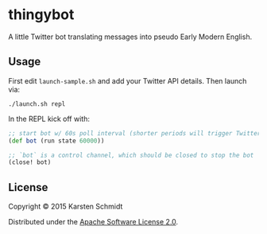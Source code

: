 # thingybot

A little Twitter bot translating messages into pseudo Early Modern English.

## Usage

First edit `launch-sample.sh` and add your Twitter API details. Then launch via:

```
./launch.sh repl
```

In the REPL kick off with:

```clj
;; start bot w/ 60s poll interval (shorter periods will trigger Twitter's API rate limit)
(def bot (run state 60000))

;; `bot` is a control channel, which should be closed to stop the bot
(close! bot)
```

## License

Copyright © 2015 Karsten Schmidt

Distributed under the
[Apache Software License 2.0](http://www.apache.org/licenses/LICENSE-2.0).
